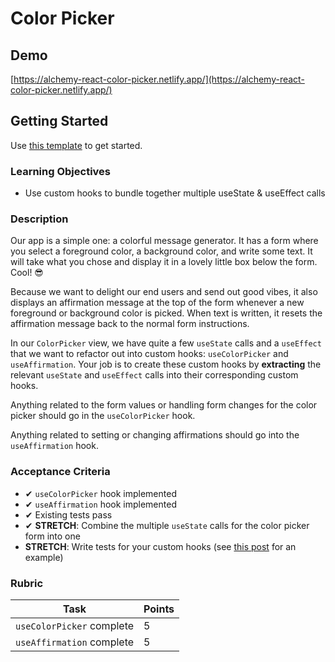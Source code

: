 # Color Picker

## Demo

[https://alchemy-react-color-picker.netlify.app/](https://alchemy-react-color-picker.netlify.app/)

## Getting Started

Use [this template](https://github.com/alchemycodelab/react-color-picker) to get started.

### Learning Objectives

- Use custom hooks to bundle together multiple useState & useEffect calls

### Description

Our app is a simple one: a colorful message generator. It has a form where you select a foreground color, a background color, and write some text. It will take what you chose and display it in a lovely little box below the form. Cool! 😎

Because we want to delight our end users and send out good vibes, it also displays an affirmation message at the top of the form whenever a new foreground or background color is picked. When text is written, it resets the affirmation message back to the normal form instructions.

In our `ColorPicker` view, we have quite a few `useState` calls and a `useEffect` that we want to refactor out into custom hooks: `useColorPicker` and `useAffirmation`. Your job is to create these custom hooks by **extracting** the relevant `useState` and `useEffect` calls into their corresponding custom hooks.

Anything related to the form values or handling form changes for the color picker should go in the `useColorPicker` hook.

Anything related to setting or changing affirmations should go into the `useAffirmation` hook.

### Acceptance Criteria

- ✔ `useColorPicker` hook implemented
- ✔ `useAffirmation` hook implemented
- ✔ Existing tests pass
- ✔ **STRETCH**: Combine the multiple `useState` calls for the color picker form into one
- **STRETCH**: Write tests for your custom hooks (see [this post](https://kentcdodds.com/blog/how-to-test-custom-react-hooks) for an example)

### Rubric

| Task                      | Points |
| ------------------------- | ------ |
| `useColorPicker` complete | 5      |
| `useAffirmation` complete | 5      |
